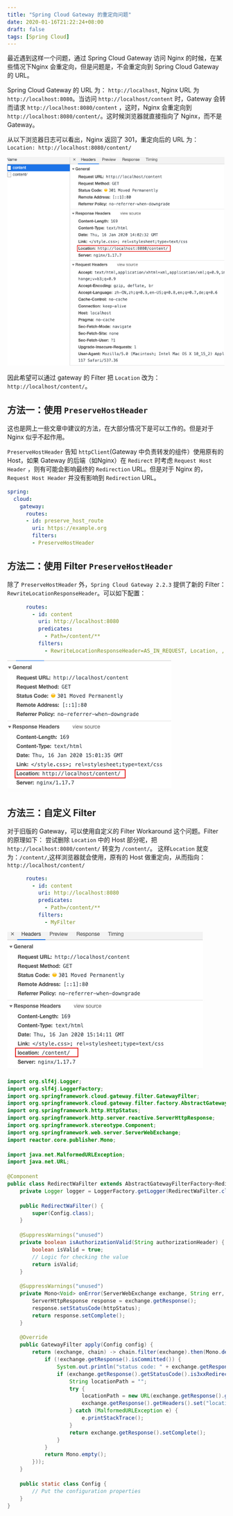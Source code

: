 ```yaml
---
title: "Spring Cloud Gateway 的重定向问题"
date: 2020-01-16T21:22:24+08:00
draft: false
tags: [Spring Cloud]
---
```




最近遇到这样一个问题，通过 Spring Cloud Gateway 访问 Nginx  的时候，在某些情况下Nginx 会重定向，但是问题是，不会重定向到 Spring Cloud Gateway 的 URL。

Spring Cloud Gateway 的 URL 为： `http://localhost`,  Nginx URL 为 `http://localhost:8080`。当访问 `http://localhost/content` 时，Gateway 会转而请求 `http://localhost:8080/content` ，这时，Nginx 会重定向到 `http://localhost:8080/content/`。这时候浏览器就直接指向了 Nginx，而不是 Gateway。



从以下浏览器日志可以看出，Nginx 返回了 301，重定向后的 URL 为：`Location: http://localhost:8080/content/`

![image-20200116233749097](spring-cloud-gateway-customized-filter.assets/image-20200116233749097.png)


因此希望可以通过 gateway 的 Filter 把 `Location` 改为：`http://localhost/content/`。

## 方法一：使用 `PreserveHostHeader`

这也是网上一些文章中建议的方法，在大部分情况下是可以工作的。但是对于 Nginx  似乎不起作用。

 `PreserveHostHeader` 告知 `httpClient`(Gateway 中负责转发的组件）使用原有的 Host，如果 Gateway 的后端（如Nginx）在 `Redirect` 时考虑 `Request Host Header` ，则有可能会影响最终的 `Redirection` URL。但是对于 Nginx 的，`Request Host Header` 并没有影响到 `Redirection` URL。

```yml
spring:
  cloud:
    gateway:
      routes:
      - id: preserve_host_route
        uri: https://example.org
        filters:
        - PreserveHostHeader
```

## 方法二：使用 Filter `PreserveHostHeader`
除了 `PreserveHostHeader` 外，`Spring Cloud Gateway 2.2.3` 提供了新的 Filter： `RewriteLocationResponseHeader`。可以如下配置：

```yml
      routes:
        - id: content
          uri: http://localhost:8080
          predicates:
            - Path=/content/**
          filters:
            - RewriteLocationResponseHeader=AS_IN_REQUEST, Location, ,
```

![image-20200116233833694](spring-cloud-gateway-customized-filter.assets/image-20200116233833694.png)


## 方法三：自定义 Filter

对于旧版的 Gateway，可以使用自定义的 Filter Workaround 这个问题。Filter 的原理如下：
尝试删除 `Location` 中的 Host 部分呢，把 `http://localhost:8080/content/` 转变为 `/content/`。 这样`Location` 就变为：`/content/`,这样浏览器就会使用，原有的 Host 做重定向，从而指向：`http://localhost/content/`

```yml
      routes:
        - id: content
          uri: http://localhost:8080
          predicates:
            - Path=/content/**
          filters:
            - MyFilter
```

![image-20200116233850711](spring-cloud-gateway-customized-filter.assets/image-20200116233850711.png)




```Java
import org.slf4j.Logger;
import org.slf4j.LoggerFactory;
import org.springframework.cloud.gateway.filter.GatewayFilter;
import org.springframework.cloud.gateway.filter.factory.AbstractGatewayFilterFactory;
import org.springframework.http.HttpStatus;
import org.springframework.http.server.reactive.ServerHttpResponse;
import org.springframework.stereotype.Component;
import org.springframework.web.server.ServerWebExchange;
import reactor.core.publisher.Mono;

import java.net.MalformedURLException;
import java.net.URL;

@Component
public class RedirectWaFilter extends AbstractGatewayFilterFactory<RedirectWaFilter.Config> {
    private Logger logger = LoggerFactory.getLogger(RedirectWaFilter.class);

    public RedirectWaFilter() {
        super(Config.class);
    }

    @SuppressWarnings("unused")
    private boolean isAuthorizationValid(String authorizationHeader) {
        boolean isValid = true;
        // Logic for checking the value
        return isValid;
    }

    @SuppressWarnings("unused")
    private Mono<Void> onError(ServerWebExchange exchange, String err, HttpStatus httpStatus) {
        ServerHttpResponse response = exchange.getResponse();
        response.setStatusCode(httpStatus);
        return response.setComplete();
    }

    @Override
    public GatewayFilter apply(Config config) {
        return (exchange, chain) -> chain.filter(exchange).then(Mono.defer(() -> {
            if (!exchange.getResponse().isCommitted()) {
                System.out.println("status code: " + exchange.getResponse().getStatusCode());
                if (exchange.getResponse().getStatusCode().is3xxRedirection()) {
                    String locationPath = "";
                    try {
                        locationPath = new URL(exchange.getResponse().getHeaders().get("location").get(0)).getPath();
                        exchange.getResponse().getHeaders().set("location",  locationPath);
                    } catch (MalformedURLException e) {
                        e.printStackTrace();
                    }
                    return exchange.getResponse().setComplete();
                }
            }
            return Mono.empty();
        }));
    }

    public static class Config {
        // Put the configuration properties
    }
}
```